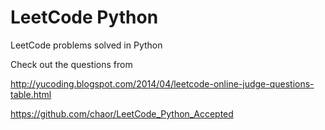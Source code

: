 LeetCode Python
===============

LeetCode problems solved in Python

Check out the questions from

http://yucoding.blogspot.com/2014/04/leetcode-online-judge-questions-table.html

https://github.com/chaor/LeetCode_Python_Accepted
